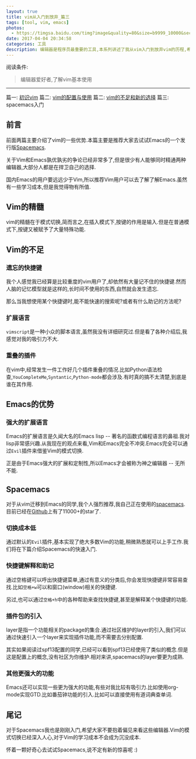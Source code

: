 ```yaml
---
layout: true
title: vim从入门到放弃_篇三
tags: [tool, vim, emacs]
photos:
  - https://timgsa.baidu.com/timg?image&quality=80&size=b9999_10000&sec=1491919879&di=783431702b21b25ae2b3839bc7c0d0f5&imgtype=jpg&er=1&src=http%3A%2F%2Fpic.lvmama.com%2Fuploads%2Fpc%2Fplace2%2F2016-05-29%2F60504337-83de-47dc-a422-04966772cf50.jpg
date: 2017-04-04 20:34:58
categories: 工具
description: 编辑器是程序员最重要的工具,本系列讲述了我从vim入门到放弃vim的历程,希望对其他人有所帮助
---
```


阅读条件:
> 编辑器爱好者,了解vim基本使用

---

篇一: [初识vim](http://yitinglove.cn/blog/2017/03/19/vim_to_emacs_1/)
篇二: [vim的配置与使用](http://yitinglove.cn/blog/2017/03/26/vim_to_emacs_2/)
篇二: [vim的不足和新的选择](http://yitinglove.cn/blog/2017/04/04/vim_to_emacs_3/)
篇三: spacemacs入门

<!--more-->

## 前言
前面两篇主要介绍了vim的一些优势.本篇主要是推荐大家去试试Emacs的一个发行版[Spacemacs](http://spacemacs.org/).

关于Vim和Emacs孰优孰劣的争论已经非常多了,但是很少有人能够同时精通两种编辑器,大部分人都是在捍卫自己的选择.

国内Emacs的用户要远远少于Vim,所以推荐Vim用户可以去了解了解Emacs.虽然有一些学习成本,但是我觉得物有所值.

## Vim的精髓
vim的精髓在于模式切换,简而言之,在插入模式下,按键的作用是输入.但是在普通模式下,按键又被赋予了大量特殊功能.

## Vim的不足
### 遗忘的快捷键
我个人感觉我已经算是比较重度的vim用户了,却依然有大量记不住的快捷键.然而人脑的记忆模型就是这样的,长时间不使用的东西,自然就会发生遗忘.

那么当我想使用某个快捷键时,能不能快速的搜索呢?或者有什么助记的方法呢?

### 扩展语言
`vimscript`是一种小众的脚本语言,虽然我没有详细研究过.但是看了各种介绍后,我感觉对我的吸引力不大.

### 重叠的插件
在vim中,经常发生一件工作好几个插件重叠的情况.比如Python语法检查,`YouCompleteMe`,`Syntantic`,`Python-mode`都会涉及.有时真的搞不太清楚,到底是谁在其作用.

## Emacs的优势
### 强大的扩展语言
Emacs的扩展语言是久闻大名的Emacs lisp -- 著名的函数式编程语言的鼻祖.我对lisp非常感兴趣.从我现在的观点来看,Vim和Emacs完全不冲突.Emacs完全可以通过`Evil`插件来借鉴Vim的模式切换.

正是由于Emacs强大的扩展和定制性,所以Emacs才会被称为神之编辑器 -- 无所不能.

## Spacemacs
对于从vim迁移到Emacs的同学,我个人强烈推荐,我自己正在使用的[spacemacs](http://spacemacs.org/).目前已经在[Github](https://github.com/syl20bnr/spacemacs)上有了11000+的star了.

### 切换成本低
通过默认的`Evil`插件,基本实现了绝大多数Vim的功能,稍微熟悉就可以上手工作.我们将在下篇介绍Spacemacs的快速入门.

### 快捷键解释和助记
通过空格键可以呼出快捷键菜单,通过有意义的分类后,你会发现快捷键非常容易查找.比如`空格+w`可以和窗口(window)相关的快捷键.

另过,也可以通过`空格+h`中的各种帮助来查找快捷键,甚至是解释某个快捷键的功能.

### 插件包的引入
layer是指一个功能相关的package的集合.通过社区维护的layer的引入,我们可以通过快速引入一个layer来实现插件功能,而不需要去分别配置.

其实如果阅读过spf13配置的同学,已经可以看到spf13已经使用了类似的概念.但是这是配置上的概念,没有社区为你维护.相对来讲,spacemacs的layer要更为成熟.

### 其他更强大的功能
Emacs还可以实现一些更为强大的功能,有些对我比较有吸引力.比如使用org-mode实现GTD.比如番茄钟功能的引入.比如可以直接使用有道词典查单词.

## 尾记
对于Spacemacs我也是刚刚入门,希望大家不要抱着偏见来看这些编辑器.Vim的模式切换已经深入人心,对于Vim的学习成本不会成为沉没成本.

怀着一颗好奇心去试试Spacemacs,说不定有新的惊喜呢 :)
